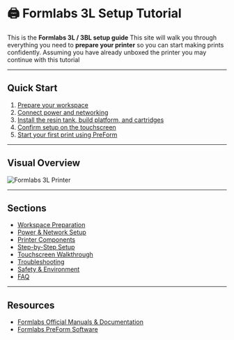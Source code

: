 # 🖨️ Formlabs 3L Setup Tutorial

This is the **Formlabs 3L / 3BL setup guide**
This site will walk you through everything you need to **prepare your printer** so you can start making prints confidently. Assuming you have already unboxed the printer you may continue with this tutorial


---

## Quick Start
1. [Prepare your workspace](workspace.md)  
2. [Connect power and networking](power_network.md)  
3. [Install the resin tank, build platform, and cartridges](setup.md)  
4. [Confirm setup on the touchscreen](commands.md)  
5. [Start your first print using PreForm](https://support.formlabs.com/s/article/PreForm-Software?language=en_US)

---

## Visual Overview

![Formlabs 3L Printer](images/formlabs-3l-overview.jpg)

---

## Sections
- [Workspace Preparation](workspace.md)  
- [Power & Network Setup](power-network.md)  
- [Printer Components](components.md)  
- [Step-by-Step Setup](setup.md)  
- [Touchscreen Walkthrough](commands.md)  
- [Troubleshooting](troubleshooting.md)  
- [Safety & Environment](safety-environment.md)  
- [FAQ](faq.md)  

---

## Resources
- [Formlabs Official Manuals & Documentation](https://support.formlabs.com/s/article/Manuals-and-documentation?language=en_US)  
- [Formlabs PreForm Software](https://support.formlabs.com/s/article/PreForm-Software?language=en_US)  


